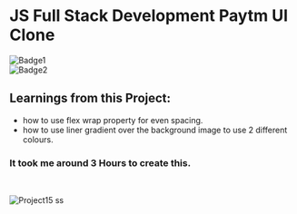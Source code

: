 # JS Full Stack Development Paytm UI Clone
![Badge1](https://img.shields.io/badge/Ankit-Tanwar-blue)
<br>
![Badge2](https://img.shields.io/badge/HTML-Tailwind%20CSS-blue)

## Learnings from this Project:
- how to use flex wrap property for even spacing.
- how to use liner gradient over the background image to use 2 different colours.

### It took me around 3 Hours to create this.

<br>

![Project15 ss](./Project15%20ss.png)